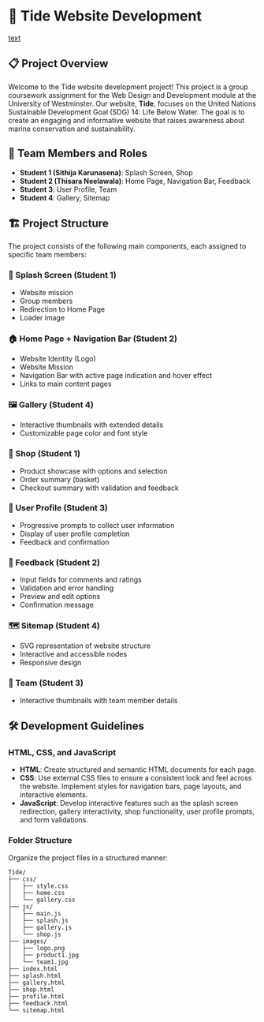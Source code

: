 # 🌊 Tide Website Development
[text](https://sithikaru.github.io/tide/)

## 📋 Project Overview

Welcome to the Tide website development project! This project is a group coursework assignment for the Web Design and Development module at the University of Westminster. Our website, **Tide**, focuses on the United Nations Sustainable Development Goal (SDG) 14: Life Below Water. The goal is to create an engaging and informative website that raises awareness about marine conservation and sustainability.

## 👥 Team Members and Roles

- **Student 1 (Sithija Karunasena)**: Splash Screen, Shop
- **Student 2 (Thisara Neelawala)**: Home Page, Navigation Bar, Feedback
- **Student 3**: User Profile, Team
- **Student 4**: Gallery, Sitemap

## 🏗️ Project Structure

The project consists of the following main components, each assigned to specific team members:

### 🌟 Splash Screen (Student 1)

- Website mission
- Group members
- Redirection to Home Page
- Loader image

### 🏠 Home Page + Navigation Bar (Student 2)

- Website Identity (Logo)
- Website Mission
- Navigation Bar with active page indication and hover effect
- Links to main content pages

### 🖼️ Gallery (Student 4)

- Interactive thumbnails with extended details
- Customizable page color and font style

### 🛒 Shop (Student 1)

- Product showcase with options and selection
- Order summary (basket)
- Checkout summary with validation and feedback

### 👤 User Profile (Student 3)

- Progressive prompts to collect user information
- Display of user profile completion
- Feedback and confirmation

### 💬 Feedback (Student 2)

- Input fields for comments and ratings
- Validation and error handling
- Preview and edit options
- Confirmation message

### 🗺️ Sitemap (Student 4)

- SVG representation of website structure
- Interactive and accessible nodes
- Responsive design

### 👥 Team (Student 3)

- Interactive thumbnails with team member details

## 🛠️ Development Guidelines

### HTML, CSS, and JavaScript

- **HTML**: Create structured and semantic HTML documents for each page.
- **CSS**: Use external CSS files to ensure a consistent look and feel across the website. Implement styles for navigation bars, page layouts, and interactive elements.
- **JavaScript**: Develop interactive features such as the splash screen redirection, gallery interactivity, shop functionality, user profile prompts, and form validations.

### Folder Structure

Organize the project files in a structured manner:

```plaintext
Tide/
├── css/
│   ├── style.css
│   ├── home.css
│   └── gallery.css
├── js/
│   ├── main.js
│   ├── splash.js
│   ├── gallery.js
│   └── shop.js
├── images/
│   ├── logo.png
│   ├── product1.jpg
│   └── team1.jpg
├── index.html
├── splash.html
├── gallery.html
├── shop.html
├── profile.html
├── feedback.html
└── sitemap.html

